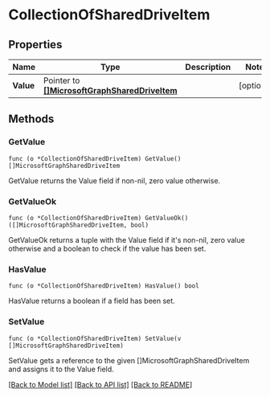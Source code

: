 # CollectionOfSharedDriveItem

## Properties

Name | Type | Description | Notes
------------ | ------------- | ------------- | -------------
**Value** | Pointer to [**[]MicrosoftGraphSharedDriveItem**](microsoft.graph.sharedDriveItem.md) |  | [optional] 

## Methods

### GetValue

`func (o *CollectionOfSharedDriveItem) GetValue() []MicrosoftGraphSharedDriveItem`

GetValue returns the Value field if non-nil, zero value otherwise.

### GetValueOk

`func (o *CollectionOfSharedDriveItem) GetValueOk() ([]MicrosoftGraphSharedDriveItem, bool)`

GetValueOk returns a tuple with the Value field if it's non-nil, zero value otherwise
and a boolean to check if the value has been set.

### HasValue

`func (o *CollectionOfSharedDriveItem) HasValue() bool`

HasValue returns a boolean if a field has been set.

### SetValue

`func (o *CollectionOfSharedDriveItem) SetValue(v []MicrosoftGraphSharedDriveItem)`

SetValue gets a reference to the given []MicrosoftGraphSharedDriveItem and assigns it to the Value field.


[[Back to Model list]](../README.md#documentation-for-models) [[Back to API list]](../README.md#documentation-for-api-endpoints) [[Back to README]](../README.md)


